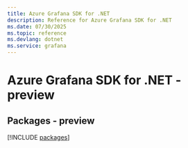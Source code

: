 ```yaml
---
title: Azure Grafana SDK for .NET
description: Reference for Azure Grafana SDK for .NET
ms.date: 07/30/2025
ms.topic: reference
ms.devlang: dotnet
ms.service: grafana
---
```

# Azure Grafana SDK for .NET - preview
## Packages - preview
[!INCLUDE [packages](grafana-index.md)]